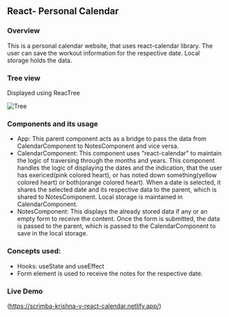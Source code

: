 ## React- Personal Calendar

### Overview
This is a personal calendar website, that uses react-calendar library. The user can save the workout information for the respective date.
Local storage holds the data.

### Tree view
Displayed using ReacTree

![Tree](https://github.com/user-attachments/assets/672af889-3789-4c88-9c16-f5034fad56c9)

### Components and its usage
- App: This parent component acts as a bridge to pass the data from CalendarComponent to NotesComponent and vice versa.
- CalendarComponent: This component uses "react-calendar" to maintain the logic of traversing through the months and years.
  This component handles the logic of displaying the dates and the indication, that the user has exericed(pink colored heart),
  or has noted down something(yellow colored heart) or both(orange colored heart).
  When a date is selected, it shares the selected date and its respective data to the parent, which is shared to NotesComponent.
  Local storage is maintained in CalendarComponent.
- NotesComponent: This displays the already stored data if any or an empty form to receive the content. Once the form is submitted,
  the data is passed to the parent, which is passed to the CalendarComponent to save in the local storage.

### Concepts used:
- Hooks: useState and useEffect
- Form element is used to receive the notes for the respective date.

### Live Demo
(https://scrimba-krishna-v-react-calendar.netlify.app/)
